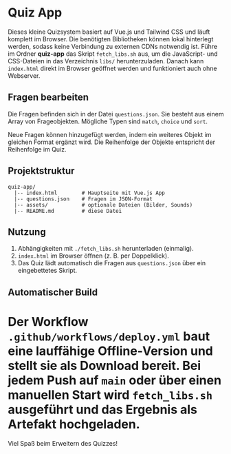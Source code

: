 # Quiz App

Dieses kleine Quizsystem basiert auf Vue.js und Tailwind CSS und läuft komplett im Browser. Die benötigten Bibliotheken können lokal hinterlegt werden, sodass keine Verbindung zu externen CDNs notwendig ist.
Führe im Ordner **quiz-app** das Skript `fetch_libs.sh` aus, um die JavaScript- und CSS-Dateien in das Verzeichnis `libs/` herunterzuladen. Danach kann `index.html` direkt im Browser geöffnet werden und funktioniert auch ohne Webserver.


## Fragen bearbeiten

Die Fragen befinden sich in der Datei `questions.json`. Sie besteht aus einem Array von Frageobjekten. Mögliche Typen sind `match`, `choice` und `sort`.


Neue Fragen können hinzugefügt werden, indem ein weiteres Objekt im gleichen Format ergänzt wird. Die Reihenfolge der Objekte entspricht der Reihenfolge im Quiz.

## Projektstruktur

```
quiz-app/
  |-- index.html        # Hauptseite mit Vue.js App
  |-- questions.json    # Fragen im JSON-Format
  |-- assets/           # optionale Dateien (Bilder, Sounds)
  |-- README.md         # diese Datei
```

## Nutzung

1. Abhängigkeiten mit `./fetch_libs.sh` herunterladen (einmalig).
2. `index.html` im Browser öffnen (z. B. per Doppelklick).
3. Das Quiz lädt automatisch die Fragen aus `questions.json` über ein eingebettetes Skript.

## Automatischer Build

Der Workflow `.github/workflows/deploy.yml` baut eine lauffähige Offline-Version und stellt sie als Download bereit. Bei jedem Push auf `main` oder über einen manuellen Start wird `fetch_libs.sh` ausgeführt und das Ergebnis als Artefakt hochgeladen.
=======

Viel Spaß beim Erweitern des Quizzes!
